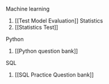 Machine learning
1. [[Test Model Evaluation]]
Statistics
2. [[Statistics Test]]

Python
1. [[Python question bank]]

SQL
1. [[SQL Practice Question bank]]

